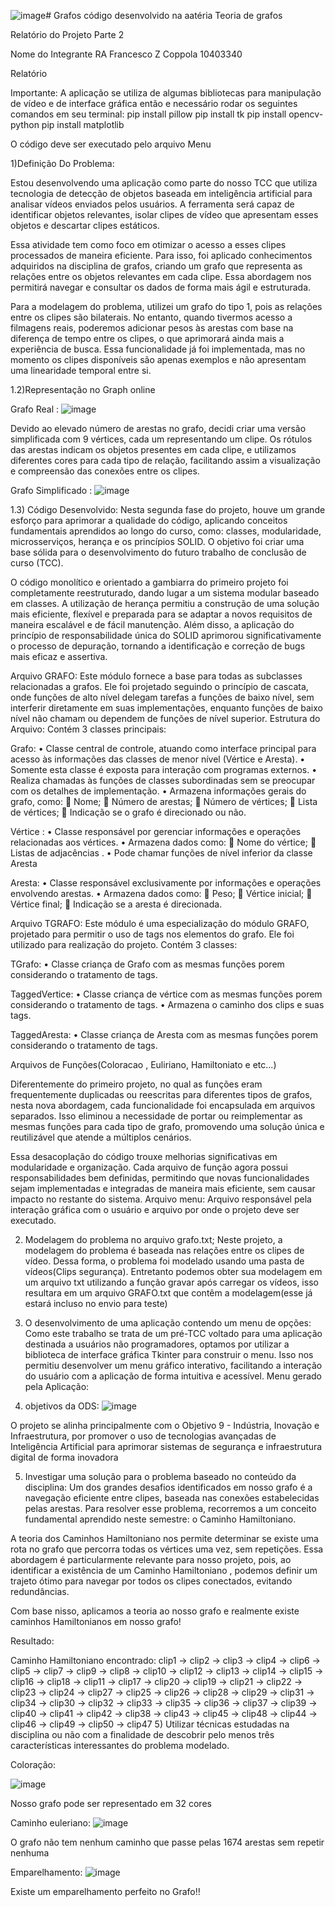 ![image](https://github.com/user-attachments/assets/086b9c9e-2f57-45fb-8d7e-1d027cb64831)# Grafos
código desenvolvido na aatéria Teoria de grafos


Relatório do Projeto 
Parte 2

Nome do Integrante	RA
Francesco Z Coppola	10403340
	
	

Relatório


Importante: A aplicação se utiliza de algumas bibliotecas para manipulação de vídeo e de interface gráfica então e necessário rodar os seguintes comandos em seu terminal: 
pip install pillow 
pip install tk 
pip install opencv-python
 pip install matplotlib

O código deve ser executado pelo arquivo Menu















1)Definição Do Problema:


Estou desenvolvendo uma aplicação como parte do nosso TCC que utiliza tecnologia de detecção de objetos baseada em inteligência artificial para analisar vídeos enviados pelos usuários. A ferramenta será capaz de identificar objetos relevantes, isolar clipes de vídeo que apresentam esses objetos e descartar clipes estáticos.

Essa atividade tem como foco em otimizar o acesso a esses clipes processados de maneira eficiente. Para isso, foi aplicado conhecimentos adquiridos na disciplina de grafos, criando um grafo que representa as relações entre os objetos relevantes em cada clipe. Essa abordagem nos permitirá navegar e consultar os dados de forma mais ágil e estruturada. 


Para a modelagem do problema, utilizei  um grafo do tipo 1, pois as relações entre os clipes são bilaterais. No entanto, quando tivermos acesso a filmagens reais, poderemos adicionar pesos às arestas com base na diferença de tempo entre os clipes, o que aprimorará ainda mais a experiência  de busca. Essa funcionalidade já foi implementada, mas no momento os clipes disponíveis são apenas exemplos e não apresentam uma linearidade temporal entre si.











1.2)Representação no Graph online



Grafo Real :
![image](https://github.com/user-attachments/assets/392bc6e4-2b46-4b8f-a03f-3349dad8be62)


 

















Devido ao elevado número de arestas no grafo, decidi criar uma versão simplificada com 9 vértices, cada um representando um clipe. Os rótulos das arestas indicam os objetos presentes em cada clipe, e utilizamos diferentes cores para cada tipo de relação, facilitando assim a visualização e compreensão das conexões entre os clipes.


Grafo Simplificado :
![image](https://github.com/user-attachments/assets/111bfb31-8ede-46c3-88e1-705eba63670b)


    





































1.3) Código Desenvolvido: 
Nesta segunda fase do projeto, houve um grande esforço para aprimorar a qualidade do código, aplicando conceitos fundamentais aprendidos ao longo do curso, como: classes, modularidade, microsserviços, herança e os princípios SOLID. O objetivo foi criar uma base sólida para o desenvolvimento do futuro trabalho de conclusão de curso (TCC).

O código monolítico e orientado a gambiarra do primeiro projeto foi completamente reestruturado, dando lugar a um sistema modular baseado em classes. A utilização de herança permitiu a construção de uma solução mais eficiente, flexível e preparada para se adaptar a novos requisitos de maneira escalável e de fácil manutenção. Além disso, a aplicação do princípio de responsabilidade única do SOLID aprimorou significativamente o processo de depuração, tornando a identificação e correção de bugs mais eficaz e assertiva.


Arquivo GRAFO:
Este módulo fornece a base para todas as subclasses relacionadas a grafos. Ele foi projetado seguindo o princípio de cascata, onde funções de alto nível delegam tarefas a funções de baixo nível, sem interferir diretamente em suas implementações, enquanto funções de baixo nível não chamam ou dependem de funções de nível superior.
Estrutura do Arquivo:
Contém 3 classes principais:

Grafo: 
•  Classe central de controle, atuando como interface principal para acesso às informações das classes de menor nível (Vértice e Aresta).
•	Somente esta classe é exposta para interação com programas externos.
•	Realiza chamadas às funções de classes subordinadas sem se preocupar com os detalhes de implementação.
•	Armazena informações gerais do grafo, como:
	Nome;
	Número de arestas;
	Número de vértices;
	Lista de vértices;
	Indicação se o grafo é direcionado ou não.


Vértice : 
•	Classe responsável por gerenciar informações e operações relacionadas aos vértices.
•	Armazena dados como:
	Nome do vértice;
	Listas de adjacências .
•	Pode chamar funções de nível inferior da classe Aresta

Aresta:
•	Classe responsável exclusivamente por informações e operações envolvendo arestas.
•	Armazena dados como:
	Peso;
	Vértice inicial;
	Vértice final;
	Indicação se a aresta é direcionada.












Arquivo TGRAFO:
Este módulo é uma especialização do módulo GRAFO, projetado para permitir o uso de tags nos elementos do grafo. Ele foi utilizado para realização do projeto.
Contém 3 classes:

TGrafo: 
•	Classe criança de Grafo com as mesmas funções porem considerando o tratamento de  tags. 

TaggedVertice: 
•	Classe criança de vértice com as mesmas funções porem considerando o tratamento de  tags. 
•	Armazena o caminho dos clips e suas tags.

TaggedAresta:
•	Classe criança de Aresta com as mesmas funções porem considerando o tratamento de  tags. 


Arquivos de Funções(Coloracao , Euliriano, Hamiltoniato e etc...)

Diferentemente do primeiro projeto, no qual as funções eram frequentemente duplicadas ou reescritas para diferentes tipos de grafos, nesta nova abordagem, cada funcionalidade foi encapsulada em arquivos separados. Isso eliminou a necessidade de portar ou reimplementar as mesmas funções para cada tipo de grafo, promovendo uma solução única e reutilizável que atende a múltiplos cenários.

Essa desacoplação do código trouxe melhorias significativas em modularidade e organização. Cada arquivo de função agora possui responsabilidades bem definidas, permitindo que novas funcionalidades sejam implementadas e integradas de maneira mais eficiente, sem causar impacto no restante do sistema.
  Arquivo menu: 
	Arquivo responsável pela interação gráfica com o usuário e arquivo por onde o projeto deve ser executado.  



2) Modelagem do problema no arquivo grafo.txt; 
Neste projeto, a modelagem do problema é baseada nas relações entre os clipes de vídeo. Dessa forma, o problema foi modelado usando uma pasta de vídeos(Clips segurança). Entretanto podemos obter sua modelagem em um arquivo txt utilizando a função gravar após carregar os vídeos, isso resultara em um arquivo GRAFO.txt que contêm a modelagem(esse já estará incluso no envio para teste)
 




3) O desenvolvimento de uma aplicação contendo um menu de opções:
 Como este trabalho se trata de um pré-TCC voltado para uma aplicação destinada a usuários não programadores, optamos por utilizar a biblioteca de interface gráfica Tkinter para construir o menu. Isso nos permitiu desenvolver um menu gráfico interativo, facilitando a interação do usuário com a aplicação de forma intuitiva e acessível. Menu gerado pela Aplicação:






4) objetivos da ODS:
 ![image](https://github.com/user-attachments/assets/3112f69c-4d1a-44a0-a3b3-9f2487a331a3)

O projeto se alinha principalmente com o Objetivo  9 - Indústria, Inovação e Infraestrutura, por promover o uso de tecnologias avançadas de Inteligência Artificial para aprimorar sistemas de segurança e infraestrutura digital de forma inovadora


5) Investigar uma solução para o problema baseado no conteúdo da disciplina:
Um dos grandes desafios identificados em nosso grafo é a navegação eficiente entre clipes, baseada nas conexões estabelecidas pelas arestas. Para resolver esse problema, recorremos a um conceito fundamental aprendido neste semestre: o Caminho Hamiltoniano.

A teoria dos Caminhos Hamiltoniano nos permite determinar se existe uma rota no grafo que percorra todas os vértices uma vez, sem repetições. Essa abordagem é particularmente relevante para nosso projeto, pois, ao identificar a existência de um Caminho Hamiltoniano , podemos definir um trajeto ótimo para navegar por todos os clipes conectados, evitando redundâncias.

Com base nisso, aplicamos a teoria ao nosso grafo e realmente existe caminhos Hamiltonianos em nosso grafo!

Resultado: 

Caminho Hamiltoniano encontrado:
clip1 -> clip2 -> clip3 -> clip4 -> clip6 -> clip5 -> clip7 -> clip9 -> clip8 -> clip10 -> clip12 -> clip13 -> clip14 -> clip15 -> clip16 -> clip18 -> clip11 -> clip17 -> clip20 -> clip19 -> clip21 -> clip22 -> clip23 -> clip24 -> clip27 -> clip25 -> clip26 -> clip28 -> clip29 -> clip31 -> clip34 -> clip30 -> clip32 -> clip33 -> clip35 -> clip36 -> clip37 -> clip39 -> clip40 -> clip41 -> clip42 -> clip38 -> clip43 -> clip45 -> clip48 -> clip44 -> clip46 -> clip49 -> clip50 -> clip47
5) Utilizar técnicas estudadas na disciplina ou não com a finalidade de descobrir pelo menos três características interessantes do problema modelado.



Coloração: 


![image](https://github.com/user-attachments/assets/30e5261f-d9c8-4b2d-8749-2c93899e38a8)


  

Nosso grafo pode ser representado em 32 cores 





Caminho euleriano: 
![image](https://github.com/user-attachments/assets/a52ddabc-19d8-4582-83d5-33e0c8cff46a)

 
 
O grafo não tem nenhum caminho que passe pelas 1674 arestas sem repetir nenhuma 







Emparelhamento:
  ![image](https://github.com/user-attachments/assets/15578fce-827f-4aac-ac6f-6cd6708a1297)


Existe um emparelhamento perfeito no Grafo!! 
